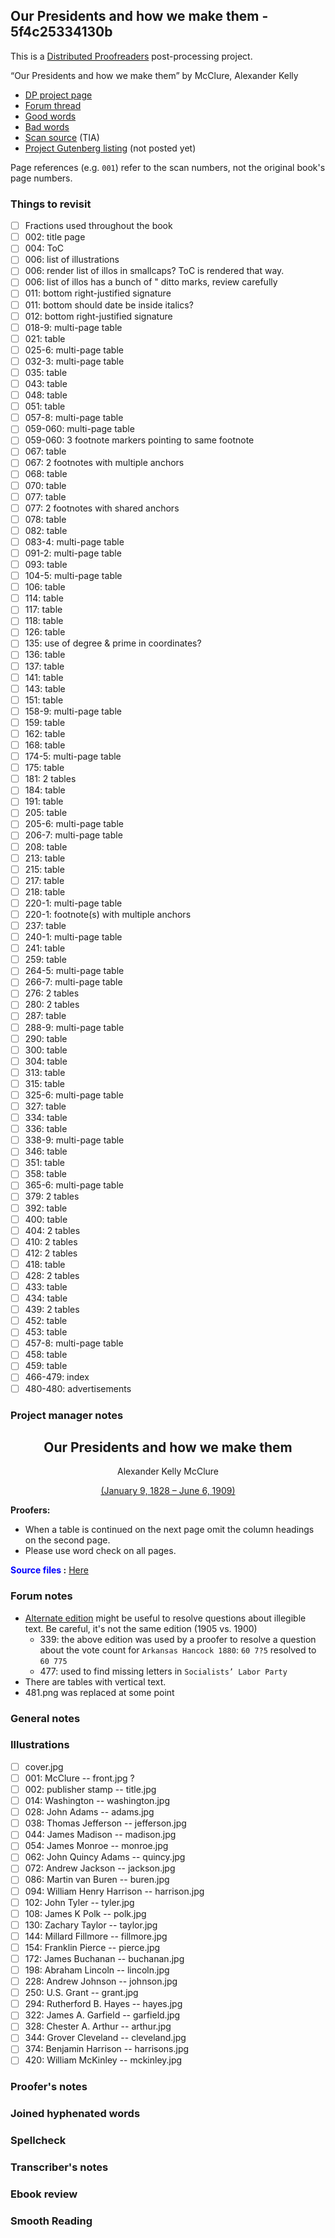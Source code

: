 ## Our Presidents and how we make them - 5f4c25334130b ##

This is a [Distributed Proofreaders](http://www.pgdp.net/) post-processing project.

“Our Presidents and how we make them” by McClure, Alexander Kelly

* [DP project page](http://www.pgdp.net/c/project.php?id=projectID5f4c25334130b)
* [Forum thread](https://www.pgdp.net/phpBB3/viewtopic.php?t=71657)
* [Good words](good_words.txt)
* [Bad words](bad_words.txt)
* [Scan source](https://archive.org/details/ourpresidentshow00inmccl/mode/2up) (TIA)
* [Project Gutenberg listing]() (not posted yet)

Page references (e.g. `001`) refer to the scan numbers, not the original book's page numbers.

### Things to revisit ###

* [ ] Fractions used throughout the book
* [ ] 002: title page
* [ ] 004: ToC
* [ ] 006: list of illustrations
* [ ] 006: render list of illos in smallcaps? ToC is rendered that way.
* [ ] 006: list of illos has a bunch of " ditto marks, review carefully
* [ ] 011: bottom right-justified signature
* [ ] 011: bottom should date be inside italics?
* [ ] 012: bottom right-justified signature
* [ ] 018-9: multi-page table
* [ ] 021: table
* [ ] 025-6: multi-page table
* [ ] 032-3: multi-page table
* [ ] 035: table
* [ ] 043: table
* [ ] 048: table
* [ ] 051: table
* [ ] 057-8: multi-page table
* [ ] 059-060: multi-page table
* [ ] 059-060: 3 footnote markers pointing to same footnote
* [ ] 067: table
* [ ] 067: 2 footnotes with multiple anchors
* [ ] 068: table
* [ ] 070: table
* [ ] 077: table
* [ ] 077: 2 footnotes with shared anchors
* [ ] 078: table
* [ ] 082: table
* [ ] 083-4: multi-page table
* [ ] 091-2: multi-page table
* [ ] 093: table
* [ ] 104-5: multi-page table
* [ ] 106: table
* [ ] 114: table
* [ ] 117: table
* [ ] 118: table
* [ ] 126: table
* [ ] 135: use of degree & prime in coordinates?
* [ ] 136: table
* [ ] 137: table
* [ ] 141: table
* [ ] 143: table
* [ ] 151: table
* [ ] 158-9: multi-page table
* [ ] 159: table
* [ ] 162: table
* [ ] 168: table
* [ ] 174-5: multi-page table
* [ ] 175: table
* [ ] 181: 2 tables
* [ ] 184: table
* [ ] 191: table
* [ ] 205: table
* [ ] 205-6: multi-page table
* [ ] 206-7: multi-page table
* [ ] 208: table
* [ ] 213: table
* [ ] 215: table
* [ ] 217: table
* [ ] 218: table
* [ ] 220-1: multi-page table
* [ ] 220-1: footnote(s) with multiple anchors
* [ ] 237: table
* [ ] 240-1: multi-page table
* [ ] 241: table
* [ ] 259: table
* [ ] 264-5: multi-page table
* [ ] 266-7: multi-page table
* [ ] 276: 2 tables
* [ ] 280: 2 tables
* [ ] 287: table
* [ ] 288-9: multi-page table
* [ ] 290: table
* [ ] 300: table
* [ ] 304: table
* [ ] 313: table
* [ ] 315: table
* [ ] 325-6: multi-page table
* [ ] 327: table
* [ ] 334: table
* [ ] 336: table
* [ ] 338-9: multi-page table
* [ ] 346: table
* [ ] 351: table
* [ ] 358: table
* [ ] 365-6: multi-page table
* [ ] 379: 2 tables
* [ ] 392: table
* [ ] 400: table
* [ ] 404: 2 tables
* [ ] 410: 2 tables
* [ ] 412: 2 tables
* [ ] 418: table
* [ ] 428: 2 tables
* [ ] 433: table
* [ ] 434: table
* [ ] 439: 2 tables
* [ ] 452: table
* [ ] 453: table
* [ ] 457-8: multi-page table
* [ ] 458: table
* [ ] 459: table
* [ ] 466-479: index
* [ ] 480-480: advertisements

### Project manager notes ###

<p>
<center><h2>Our Presidents and how we make them</h2>
<p class="smcap">Alexander Kelly McClure</p>
<p><a href="https://en.wikipedia.org/wiki/Alexander_McClure" target="_blank">(January 9, 1828 – June 6, 1909)</a></p></center>


<b>Proofers:</b>
<ul>

<p>
<li>When a table is continued on the next page omit the column headings on the second page.

<li>Please use word check on all pages.

</ul>

<p><b><font color="blue">Source files </font>:</b>
<a href="https://archive.org/details/ourpresidentshow00inmccl/mode/2up" target="_blank">Here</a> </p>

### Forum notes ###

* [Alternate edition](https://books.google.com/books?id=v8kzAQAAMAAJ&printsec=frontcover) might be useful to resolve questions about illegible text. Be careful, it's not the same edition (1905 vs. 1900)
    * 339: the above edition was used by a proofer to resolve a question about the vote count for `Arkansas Hancock 1880`: `60 7?5` resolved to `60 775`
    * 477: used to find missing letters in `Socialists’ Labor Party`
* There are tables with vertical text.
* 481.png was replaced at some point

### General notes ###

### Illustrations ###

* [ ] cover.jpg
* [ ] 001: McClure -- front.jpg ?
* [ ] 002: publisher stamp -- title.jpg
* [ ] 014: Washington -- washington.jpg
* [ ] 028: John Adams -- adams.jpg
* [ ] 038: Thomas Jefferson -- jefferson.jpg
* [ ] 044: James Madison -- madison.jpg
* [ ] 054: James Monroe -- monroe.jpg
* [ ] 062: John Quincy Adams -- quincy.jpg
* [ ] 072: Andrew Jackson -- jackson.jpg
* [ ] 086: Martin van Buren -- buren.jpg
* [ ] 094: William Henry Harrison -- harrison.jpg
* [ ] 102: John Tyler -- tyler.jpg
* [ ] 108: James K Polk -- polk.jpg
* [ ] 130: Zachary Taylor -- taylor.jpg
* [ ] 144: Millard Fillmore -- fillmore.jpg
* [ ] 154: Franklin Pierce -- pierce.jpg
* [ ] 172: James Buchanan -- buchanan.jpg
* [ ] 198: Abraham Lincoln -- lincoln.jpg
* [ ] 228: Andrew Johnson -- johnson.jpg
* [ ] 250: U.S. Grant -- grant.jpg
* [ ] 294: Rutherford B. Hayes -- hayes.jpg
* [ ] 322: James A. Garfield -- garfield.jpg
* [ ] 328: Chester A. Arthur -- arthur.jpg
* [ ] 344: Grover Cleveland -- cleveland.jpg
* [ ] 374: Benjamin Harrison -- harrisons.jpg
* [ ] 420: William McKinley -- mckinley.jpg

### Proofer's notes ###

### Joined hyphenated words ###

### Spellcheck ###

### Transcriber's notes ###

### Ebook review ###

### Smooth Reading ###
